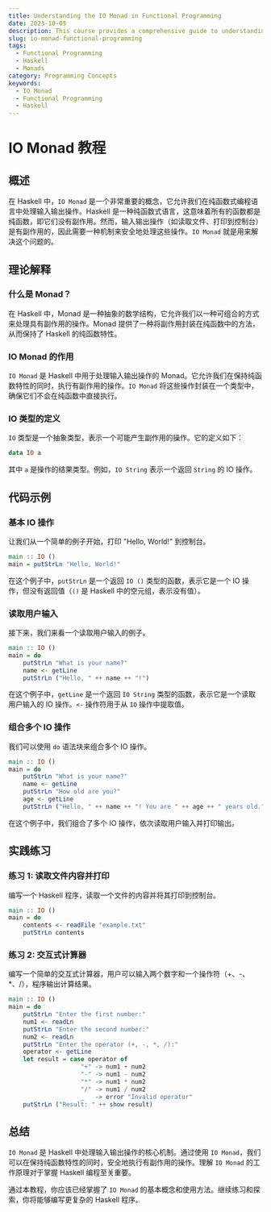 ```yaml
---
title: Understanding the IO Monad in Functional Programming
date: 2023-10-05
description: This course provides a comprehensive guide to understanding and using the IO Monad in functional programming, focusing on its role in handling side effects and I/O operations.
slug: io-monad-functional-programming
tags:
  - Functional Programming
  - Haskell
  - Monads
category: Programming Concepts
keywords:
  - IO Monad
  - Functional Programming
  - Haskell
---
```


# IO Monad 教程

## 概述

在 Haskell 中，`IO Monad` 是一个非常重要的概念，它允许我们在纯函数式编程语言中处理输入输出操作。Haskell 是一种纯函数式语言，这意味着所有的函数都是纯函数，即它们没有副作用。然而，输入输出操作（如读取文件、打印到控制台）是有副作用的，因此需要一种机制来安全地处理这些操作。`IO Monad` 就是用来解决这个问题的。

## 理论解释

### 什么是 Monad？

在 Haskell 中，Monad 是一种抽象的数学结构，它允许我们以一种可组合的方式来处理具有副作用的操作。Monad 提供了一种将副作用封装在纯函数中的方法，从而保持了 Haskell 的纯函数特性。

### IO Monad 的作用

`IO Monad` 是 Haskell 中用于处理输入输出操作的 Monad。它允许我们在保持纯函数特性的同时，执行有副作用的操作。`IO Monad` 将这些操作封装在一个类型中，确保它们不会在纯函数中直接执行。

### IO 类型的定义

`IO` 类型是一个抽象类型，表示一个可能产生副作用的操作。它的定义如下：

```haskell
data IO a
```

其中 `a` 是操作的结果类型。例如，`IO String` 表示一个返回 `String` 的 IO 操作。

## 代码示例

### 基本 IO 操作

让我们从一个简单的例子开始，打印 "Hello, World!" 到控制台。

```haskell
main :: IO ()
main = putStrLn "Hello, World!"
```

在这个例子中，`putStrLn` 是一个返回 `IO ()` 类型的函数，表示它是一个 IO 操作，但没有返回值（`()` 是 Haskell 中的空元组，表示没有值）。

### 读取用户输入

接下来，我们来看一个读取用户输入的例子。

```haskell
main :: IO ()
main = do
    putStrLn "What is your name?"
    name <- getLine
    putStrLn ("Hello, " ++ name ++ "!")
```

在这个例子中，`getLine` 是一个返回 `IO String` 类型的函数，表示它是一个读取用户输入的 IO 操作。`<-` 操作符用于从 `IO` 操作中提取值。

### 组合多个 IO 操作

我们可以使用 `do` 语法块来组合多个 IO 操作。

```haskell
main :: IO ()
main = do
    putStrLn "What is your name?"
    name <- getLine
    putStrLn "How old are you?"
    age <- getLine
    putStrLn ("Hello, " ++ name ++ "! You are " ++ age ++ " years old.")
```

在这个例子中，我们组合了多个 IO 操作，依次读取用户输入并打印输出。

## 实践练习

### 练习 1: 读取文件内容并打印

编写一个 Haskell 程序，读取一个文件的内容并将其打印到控制台。

```haskell
main :: IO ()
main = do
    contents <- readFile "example.txt"
    putStrLn contents
```

### 练习 2: 交互式计算器

编写一个简单的交互式计算器，用户可以输入两个数字和一个操作符（+、-、*、/），程序输出计算结果。

```haskell
main :: IO ()
main = do
    putStrLn "Enter the first number:"
    num1 <- readLn
    putStrLn "Enter the second number:"
    num2 <- readLn
    putStrLn "Enter the operator (+, -, *, /):"
    operator <- getLine
    let result = case operator of
                    "+" -> num1 + num2
                    "-" -> num1 - num2
                    "*" -> num1 * num2
                    "/" -> num1 / num2
                    _   -> error "Invalid operator"
    putStrLn ("Result: " ++ show result)
```

## 总结

`IO Monad` 是 Haskell 中处理输入输出操作的核心机制。通过使用 `IO Monad`，我们可以在保持纯函数特性的同时，安全地执行有副作用的操作。理解 `IO Monad` 的工作原理对于掌握 Haskell 编程至关重要。

通过本教程，你应该已经掌握了 `IO Monad` 的基本概念和使用方法。继续练习和探索，你将能够编写更复杂的 Haskell 程序。
